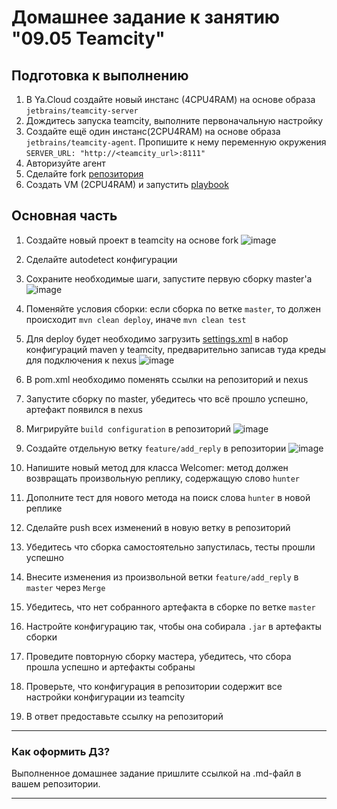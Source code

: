 # Домашнее задание к занятию "09.05 Teamcity"

## Подготовка к выполнению

1. В Ya.Cloud создайте новый инстанс (4CPU4RAM) на основе образа `jetbrains/teamcity-server`
2. Дождитесь запуска teamcity, выполните первоначальную настройку
3. Создайте ещё один инстанс(2CPU4RAM) на основе образа `jetbrains/teamcity-agent`. Пропишите к нему переменную окружения `SERVER_URL: "http://<teamcity_url>:8111"`
4. Авторизуйте агент
5. Сделайте fork [репозитория](https://github.com/aragastmatb/example-teamcity)
6. Создать VM (2CPU4RAM) и запустить [playbook](./infrastructure)

## Основная часть

1. Создайте новый проект в teamcity на основе fork
![image](https://user-images.githubusercontent.com/40559167/191569250-d6a985b3-bde9-48bf-a76a-ba855b58ee5f.png)
2. Сделайте autodetect конфигурации
3. Сохраните необходимые шаги, запустите первую сборку master'a
![image](https://user-images.githubusercontent.com/40559167/191571463-bab64e9e-b896-451b-8453-2f7efe066724.png)
5. Поменяйте условия сборки: если сборка по ветке `master`, то должен происходит `mvn clean deploy`, иначе `mvn clean test`
6. Для deploy будет необходимо загрузить [settings.xml](./teamcity/settings.xml) в набор конфигураций maven у teamcity, предварительно записав туда креды для подключения к nexus
![image](https://user-images.githubusercontent.com/40559167/191574761-09ed55b4-dba6-46a4-9fc1-57eb73177925.png)

8. В pom.xml необходимо поменять ссылки на репозиторий и nexus
9. Запустите сборку по master, убедитесь что всё прошло успешно, артефакт появился в nexus
10. Мигрируйте `build configuration` в репозиторий
![image](https://user-images.githubusercontent.com/40559167/191575355-53c89137-6ea0-4262-b3d1-6a1baa67f3ee.png)
12. Создайте отдельную ветку `feature/add_reply` в репозитории
![image](https://user-images.githubusercontent.com/40559167/191575055-fd43a205-c071-4f23-ac50-eaefb05194b1.png)

13. Напишите новый метод для класса Welcomer: метод должен возвращать произвольную реплику, содержащую слово `hunter`
14. Дополните тест для нового метода на поиск слова `hunter` в новой реплике
15. Сделайте push всех изменений в новую ветку в репозиторий


17. Убедитесь что сборка самостоятельно запустилась, тесты прошли успешно
18. Внесите изменения из произвольной ветки `feature/add_reply` в `master` через `Merge`
19. Убедитесь, что нет собранного артефакта в сборке по ветке `master`
20. Настройте конфигурацию так, чтобы она собирала `.jar` в артефакты сборки
21. Проведите повторную сборку мастера, убедитесь, что сбора прошла успешно и артефакты собраны
22. Проверьте, что конфигурация в репозитории содержит все настройки конфигурации из teamcity
23. В ответ предоставьте ссылку на репозиторий

---

### Как оформить ДЗ?

Выполненное домашнее задание пришлите ссылкой на .md-файл в вашем репозитории.

---
